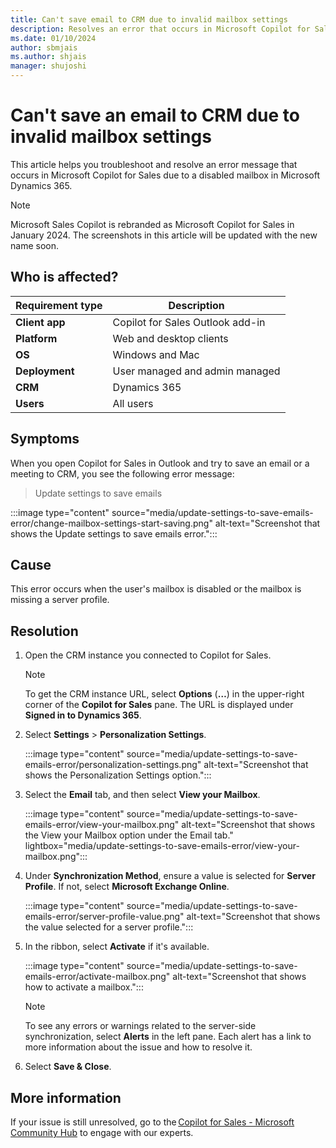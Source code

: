 ```yaml
---
title: Can't save email to CRM due to invalid mailbox settings
description: Resolves an error that occurs in Microsoft Copilot for Sales due to invalid mailbox settings in Microsoft Dynamics 365.
ms.date: 01/10/2024
author: sbmjais
ms.author: shjais
manager: shujoshi
---
```

# Can't save an email to CRM due to invalid mailbox settings

This article helps you troubleshoot and resolve an error message that occurs in Microsoft Copilot for Sales due to a disabled mailbox in Microsoft Dynamics 365.

> [!NOTE]
> Microsoft Sales Copilot is rebranded as Microsoft Copilot for Sales in January 2024. The screenshots in this article will be updated with the new name soon.

## Who is affected?

| Requirement type |Description  |
|---------|---------|
|**Client app**     |  Copilot for Sales Outlook add-in        |
|**Platform**     | Web and desktop clients         |
|**OS**     | Windows and Mac         |
|**Deployment**     | User managed and admin managed       |
|**CRM**     | Dynamics 365        |
|**Users**     | All users   |

## Symptoms

When you open Copilot for Sales in Outlook and try to save an email or a meeting to CRM, you see the following error message:

> Update settings to save emails

:::image type="content" source="media/update-settings-to-save-emails-error/change-mailbox-settings-start-saving.png" alt-text="Screenshot that shows the Update settings to save emails error.":::

## Cause

This error occurs when the user's mailbox is disabled or the mailbox is missing a server profile.

## Resolution

1. Open the CRM instance you connected to Copilot for Sales.

    > [!NOTE]
    > To get the CRM instance URL, select **Options** (**…**) in the upper-right corner of the **Copilot for Sales** pane. The URL is displayed under **Signed in to Dynamics 365**.

2. Select **Settings** > **Personalization Settings**.

    :::image type="content" source="media/update-settings-to-save-emails-error/personalization-settings.png" alt-text="Screenshot that shows the Personalization Settings option.":::

3. Select the **Email** tab, and then select **View your Mailbox**.

    :::image type="content" source="media/update-settings-to-save-emails-error/view-your-mailbox.png" alt-text="Screenshot that shows the View your Mailbox option under the Email tab." lightbox="media/update-settings-to-save-emails-error/view-your-mailbox.png":::

4. Under **Synchronization Method**, ensure a value is selected for **Server Profile**. If not, select **Microsoft Exchange Online**.

    :::image type="content" source="media/update-settings-to-save-emails-error/server-profile-value.png" alt-text="Screenshot that shows the value selected for a server profile.":::

5. In the ribbon, select **Activate** if it's available.

    :::image type="content" source="media/update-settings-to-save-emails-error/activate-mailbox.png" alt-text="Screenshot that shows how to activate a mailbox.":::

    > [!NOTE]
    > To see any errors or warnings related to the server-side synchronization, select **Alerts** in the left pane. Each alert has a link to more information about the issue and how to resolve it.

6. Select **Save & Close**.

## More information

If your issue is still unresolved, go to the [Copilot for Sales - Microsoft Community Hub](https://techcommunity.microsoft.com/t5/viva-sales/bd-p/VivaSales) to engage with our experts.
